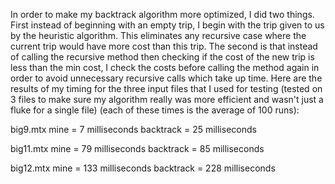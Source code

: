 ﻿In order to make my backtrack algorithm more optimized, I did two things. First instead of beginning with an empty trip, I begin with the trip given to us by the heuristic algorithm. This eliminates any recursive case where the current trip would have more cost than this trip. The second is that instead of calling the recursive method then checking if the cost of the new trip is less than the min cost, I check the costs before calling the method again in order to avoid unnecessary recursive calls which take up time. Here are the results of my timing for the three input files that I used for testing (tested on 3 files to make sure my algorithm really was more efficient and wasn't just a fluke for a single file) (each of these times is the average of 100 runs):

big9.mtx
mine = 7 milliseconds
backtrack = 25 milliseconds

big11.mtx
mine = 79 milliseconds
backtrack = 85 milliseconds

big12.mtx
mine = 133 milliseconds
backtrack = 228 milliseconds
